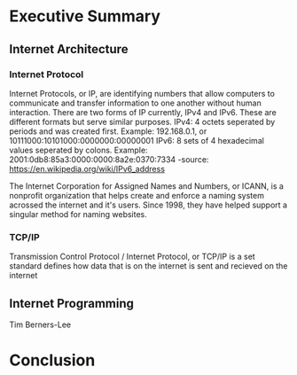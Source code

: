 # Executive Summary
## Internet Architecture
### Internet Protocol
Internet Protocols, or IP, are identifying numbers that allow computers to communicate and transfer information to one another without human interaction. There are two forms of IP currently, IPv4 and IPv6. These are different formats but serve similar purposes.
IPv4: 4 octets seperated by periods and was created first. Example: 192.168.0.1, or 10111000:10101000:0000000:00000001
IPv6: 8 sets of 4 hexadecimal values seperated by colons. Example: 2001:0db8:85a3:0000:0000:8a2e:0370:7334 -source: https://en.wikipedia.org/wiki/IPv6_address

The Internet Corporation for Assigned Names and Numbers, or ICANN, is a nonprofit organization that helps create and enforce a naming system acrossed the internet and it's users. Since 1998, they have helped support a singular method for naming websites.
### TCP/IP
Transmission Control Protocol / Internet Protocol, or TCP/IP is a set standard defines how data that is on the internet is sent and recieved on the internet

## Internet Programming
Tim Berners-Lee
# Conclusion
